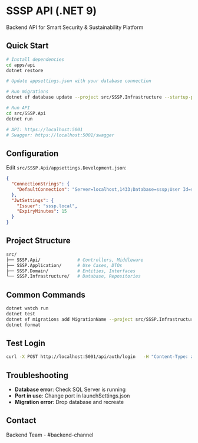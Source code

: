 # SSSP API (.NET 9)
Backend API for Smart Security & Sustainability Platform

## Quick Start
```bash
# Install dependencies
cd apps/api
dotnet restore

# Update appsettings.json with your database connection

# Run migrations
dotnet ef database update --project src/SSSP.Infrastructure --startup-project src/SSSP.Api

# Run API
cd src/SSSP.Api
dotnet run

# API: https://localhost:5001
# Swagger: https://localhost:5001/swagger
```

## Configuration
Edit `src/SSSP.Api/appsettings.Development.json`:
```json
{
  "ConnectionStrings": {
    "DefaultConnection": "Server=localhost,1433;Database=sssp;User Id=sa;Password=Your_password123!;"
  },
  "JwtSettings": {
    "Issuer": "sssp.local",
    "ExpiryMinutes": 15
  }
}
```

## Project Structure
```bash
src/
├── SSSP.Api/              # Controllers, Middleware
├── SSSP.Application/      # Use Cases, DTOs
├── SSSP.Domain/           # Entities, Interfaces
└── SSSP.Infrastructure/   # Database, Repositories
```

## Common Commands
```bash
dotnet watch run
dotnet test
dotnet ef migrations add MigrationName --project src/SSSP.Infrastructure --startup-project src/SSSP.Api
dotnet format
```

## Test Login
```bash
curl -X POST http://localhost:5001/api/auth/login   -H "Content-Type: application/json"   -d '{"email": "admin@test.com", "password": "Admin123!"}'
```

## Troubleshooting
- **Database error**: Check SQL Server is running
- **Port in use**: Change port in launchSettings.json
- **Migration error**: Drop database and recreate

## Contact
Backend Team - #backend-channel
